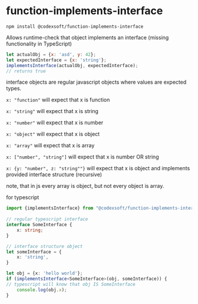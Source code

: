 # function-implements-interface

`npm install @codexsoft/function-implements-interface`

Allows runtime-check that object implements an interface (missing functionality in TypeScript)

```javascript
let actualObj = {x: 'asd', y: 42};
let expectedInterface = {x: 'string'};
implementsInterface(actualObj, expectedInterface);
// returns true
```

interface objects are regular javascript objects where values are expected types.

`x: "function"` will expect that x is function 

`x: "string"` will expect that x is string
 
`x: "number"` will expect that x is number
 
`x: "object"` will expect that x is object
 
`x: "array"` will expect that x is array

`x: ["number", "string"]` will expect that x is number OR string

`x: {y: "number", z: "string""}` will expect that x is object and implements provided interface structure (recursive)

note, that in js every array is object, but not every object is array.

for typescript 

```typescript
import {implementsInterface} from "@codexsoft/function-implements-interface";
 
// regular typescript interface
interface SomeInterface {
    x: string;
}

// interface structure object
let someInterface = {
    x: 'string',
}

let obj = {x: 'hello world'};
if (implementsInterface<SomeInterface>(obj, someInterface)) {
// typescript will know that obj IS SomeInterface
    console.log(obj.x); 
}
```
